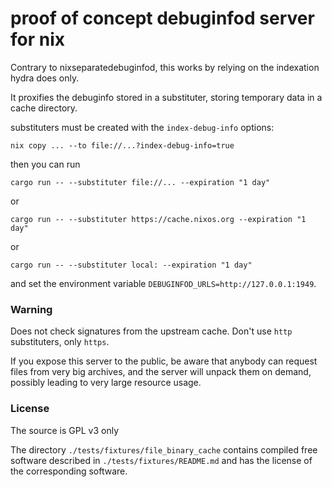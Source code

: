 # proof of concept debuginfod server for nix

Contrary to nixseparatedebuginfod, this works by relying on the indexation hydra does only.

It proxifies the debuginfo stored in a substituter, storing temporary data in a cache directory.

substituters must be created with the `index-debug-info` options:


```
nix copy ... --to file://...?index-debug-info=true
```

then you can run

```
cargo run -- --substituter file://... --expiration "1 day"
```
or
```
cargo run -- --substituter https://cache.nixos.org --expiration "1 day"
```
or
```
cargo run -- --substituter local: --expiration "1 day"
```

and set the environment variable `DEBUGINFOD_URLS=http://127.0.0.1:1949`.

### Warning

Does not check signatures from the upstream cache. Don't use `http` substituters, only `https`.

If you expose this server to the public, be aware that anybody can request
files from very big archives, and the server will unpack them on demand,
possibly leading to very large resource usage.

### License

The source is GPL v3 only

The directory `./tests/fixtures/file_binary_cache` contains compiled free software described in `./tests/fixtures/README.md` and has the license of the corresponding software.
